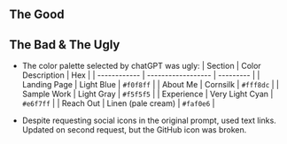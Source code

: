 ## The Good


## The Bad & The Ugly

- The color palette selected by chatGPT was ugly: 
| Section      | Color Description  | Hex       |
| ------------ | ------------------ | --------- |
| Landing Page | Light Blue         | `#f0f8ff` |
| About Me     | Cornsilk           | `#fff8dc` |
| Sample Work  | Light Gray         | `#f5f5f5` |
| Experience   | Very Light Cyan    | `#e6f7ff` |
| Reach Out    | Linen (pale cream) | `#faf0e6` |

- Despite requesting social icons in the original prompt, used text links. Updated on second request, but the GitHub icon was broken.